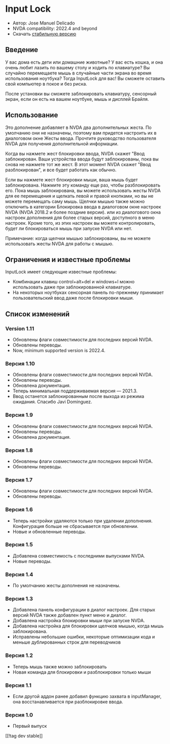 # Input Lock #

* Автор: Jose Manuel Delicado
* NVDA compatibility: 2022.4 and beyond
* Скачать [стабильную версию][1]

## Введение

У вас дома есть дети или домашние животные? У вас есть кошка, и она очень
любит лазить по вашему столу и ходить по клавиатуре? Вы случайно перемещаете
мышь в случайные части экрана во время использования ноутбука? Тогда
InputLock для вас! Вы сможете оставить свой компьютер в покое и без риска.

После установки вы сможете заблокировать клавиатуру, сенсорный экран, если
он есть на вашем ноутбуке, мышь и дисплей Брайля.

## Использование

Это дополнение добавляет в NVDA два дополнительных жеста. По умолчанию они
не назначены, поэтому вам придется настроить их в диалоговом окне Жесты
ввода. Прочтите руководство пользователя NVDA для получения дополнительной
информации.

Когда вы нажмете жест блокировки ввода, NVDA скажет "Ввод заблокирован. Ваши
устройства ввода будут заблокированы, пока вы снова не нажмете тот же
жест. В этот момент NVDA скажет "Ввод разблокирован", и все будет работать
как обычно.

Если вы нажмете жест блокировки мыши, ваша мышь будет заблокирована. Нажмите
эту команду еще раз, чтобы разблокировать его. Пока мышь заблокирована, вы
можете использовать жесты NVDA для ее перемещения и щелкать левой и правой
кнопками, но вы не можете перемещать саму мышь. Щелчки мышью также можно
отключить в категории Блокировка ввода в диалоговом окне настроек NVDA (NVDA
2018.2 и более поздние версии). или из диалогового окна настроек дополнения
для более старых версий, доступного в меню настроек. Кроме того, из этих
настроек вы можете контролировать, будет ли блокироваться мышь при запуске
NVDA или нет.

Примечание: когда щелчки мышью заблокированы, вы не можете использовать
жесты NVDA для работы с мышью.

## Ограничения и известные проблемы

InputLock имеет следующие известные проблемы:

* Комбинации клавиш control+alt+del и windows+l можно использовать даже при
  заблокированной клавиатуре.
* На некоторых ноутбуках сенсорная панель по-прежнему принимает
  пользовательский ввод даже после блокировки мыши.

## Список изменений

### Version 1.11

* Обновлены флаги совместимости для последних версий NVDA.
* Обновлены переводы.
* Now, minimum supported version is 2022.4.

### Версия 1.10

* Обновлены флаги совместимости для последних версий NVDA.
* Обновлены переводы.
* Обновлена ​​документация.
* Теперь минимальная поддерживаемая версия — 2021.3.
* Ввод останется заблокированным после выхода из режима ожидания. Спасибо
  Javi Dominguez.

### Версия 1.9

* Обновлены флаги совместимости для последних версий NVDA.
* Обновлены переводы.
* Обновлена ​​документация.

### Версия 1.8

* Обновлены флаги совместимости для последних версий NVDA.
* Обновлены переводы.

### Версия 1.7

* Обновлены флаги совместимости для последних версий NVDA.
* Обновлены переводы.

### Версия 1.6

* Теперь настройки удаляются только при удалении дополнения. Конфигурация
  больше не сбрасывается при обновлении.
* Новые и обновленные переводы.

### Версия 1.5

* Добавлена совместимость с последними выпусками NVDA.
* Новые переводы.

### Версия 1.4

* По умолчанию жесты дополнения не назначены.

### Версия 1.3

* Добавлена панель конфигурации в диалог настроек. Для старых версий NVDA
  также добавлен пункт меню и диалог.
* Добавлена настройка блокировки мыши при запуске NVDA.
* Добавлена настройка для блокировки щелчков мышью, когда мышь
  заблокирована.
* Исправлены небольшие ошибки, некоторые оптимизации кода и меньше
  дублированных строк для переводчиков

### Версия 1.2

* Теперь мышь также можно заблокировать
* Новая команда для блокировки и разблокировки только мыши

### Версия 1.1

* Если другой аддон ранее добавил функцию захвата в inputManager, она
  восстанавливается при разблокировке ввода.

### Версия 1.0

* Первый выпуск

[[!tag dev stable]]

[1]: https://addons.nvda-project.org/files/get.php?file=inputLock
